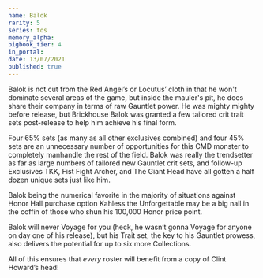 ```yaml
---
name: Balok
rarity: 5
series: tos
memory_alpha:
bigbook_tier: 4
in_portal:
date: 13/07/2021
published: true
---
```


Balok is not cut from the Red Angel’s or Locutus’ cloth in that he won't dominate several areas of the game, but inside the mauler's pit, he does share their company in terms of raw Gauntlet power. He was mighty mighty before release, but Brickhouse Balok was granted a few tailored crit trait sets post-release to help him achieve his final form. 

Four 65% sets (as many as all other exclusives combined) and four 45% sets are an unnecessary number of opportunities for this CMD monster to completely manhandle the rest of the field. Balok was really the trendsetter as far as large numbers of tailored new Gauntlet crit sets, and follow-up Exclusives TKK, Fist Fight Archer, and The Giant Head have all gotten a half dozen unique sets just like him.

Balok being the numerical favorite in the majority of situations against Honor Hall purchase option Kahless the Unforgettable may be a big nail in the coffin of those who shun his 100,000 Honor price point. 

Balok will never Voyage for you (heck, he wasn’t gonna Voyage for anyone on day one of his release), but his Trait set, the key to his Gauntlet prowess, also delivers the potential for up to six more Collections.

All of this ensures that *every* roster will benefit from a copy of Clint Howard’s head!
